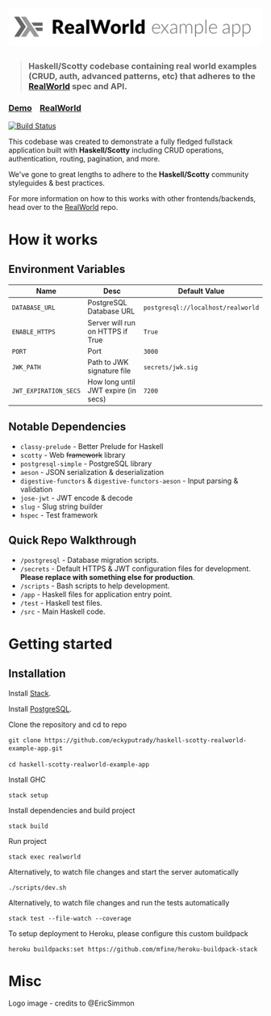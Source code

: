 # ![RealWorld Example App](logo.png)

> ### Haskell/Scotty codebase containing real world examples (CRUD, auth, advanced patterns, etc) that adheres to the [RealWorld](https://github.com/gothinkster/realworld-example-apps) spec and API.

### [Demo](https://haskell-scotty-realworld.herokuapp.com/api/health)&nbsp;&nbsp;&nbsp;&nbsp;[RealWorld](https://github.com/gothinkster/realworld)

[![Build Status](https://travis-ci.org/eckyputrady/haskell-scotty-realworld-example-app.svg?branch=master)](https://travis-ci.org/eckyputrady/haskell-scotty-realworld-example-app)

This codebase was created to demonstrate a fully fledged fullstack application built with **Haskell/Scotty** including CRUD operations, authentication, routing, pagination, and more.

We've gone to great lengths to adhere to the **Haskell/Scotty** community styleguides & best practices.

For more information on how to this works with other frontends/backends, head over to the [RealWorld](https://github.com/gothinkster/realworld) repo.


# How it works

## Environment Variables

| Name | Desc | Default Value
|----|----|----|
| `DATABASE_URL` | PostgreSQL Database URL | `postgresql://localhost/realworld` |
| `ENABLE_HTTPS` | Server will run on HTTPS if True | `True`
| `PORT` | Port | `3000`
| `JWK_PATH` | Path to JWK signature file | `secrets/jwk.sig`
| `JWT_EXPIRATION_SECS` | How long until JWT expire (in secs) | `7200`

## Notable Dependencies

- `classy-prelude` - Better Prelude for Haskell
- `scotty` - Web ~~framework~~ library
- `postgresql-simple` - PostgreSQL library
- `aeson` - JSON serialization & deserialization
- `digestive-functors` & `digestive-functors-aeson` - Input parsing & validation
- `jose-jwt` - JWT encode & decode
- `slug` - Slug string builder
- `hspec` - Test framework

## Quick Repo Walkthrough

- `/postgresql` - Database migration scripts.
- `/secrets` - Default HTTPS & JWT configuration files for development. **Please replace with something else for production**.
- `/scripts` - Bash scripts to help development.
- `/app` - Haskell files for application entry point.
- `/test` - Haskell test files.
- `/src` - Main Haskell code.

# Getting started

## Installation

Install [Stack](https://docs.haskellstack.org/en/stable/README/).

Install [PostgreSQL](https://www.postgresql.org/).

Clone the repository and cd to repo

    git clone https://github.com/eckyputrady/haskell-scotty-realworld-example-app.git

    cd haskell-scotty-realworld-example-app

Install GHC

    stack setup

Install dependencies and build project

    stack build
    
Run project

    stack exec realworld

Alternatively, to watch file changes and start the server automatically

    ./scripts/dev.sh

Alternatively, to watch file changes and run the tests automatically

    stack test --file-watch --coverage

To setup deployment to Heroku, please configure this custom buildpack

    heroku buildpacks:set https://github.com/mfine/heroku-buildpack-stack

# Misc

Logo image - credits to @EricSimmon
